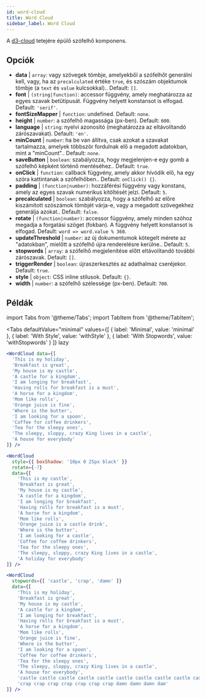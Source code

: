 ```yaml
---
id: word-cloud 
title: Word Cloud
sidebar_label: Word Cloud
---
```


A [d3-cloud](https://github.com/jasondavies/d3-cloud) tetejére épülő szófelhő komponens.

## Opciók

* __data__ | `array`: vagy szövegek tömbje, amelyekből a szófelhőt generálni kell, vagy, ha az `precalculated` értéke `true`, és szószám objektumok tömbje (a `text` és `value` kulcsokkal).. Default: `[]`.
* __font__ | `(string|function)`: accessor függvény, amely meghatározza az egyes szavak betűtípusát. Függvény helyett konstansot is elfogad. Default: `'serif'`.
* __fontSizeMapper__ | `function`: undefined. Default: `none`.
* __height__ | `number`: a szófelhő magassága (px-ben). Default: `600`.
* __language__ | `string`: nyelvi azonosító (meghatározza az eltávolítandó zárószavakat). Default: `'en'`.
* __minCount__ | `number`: ha be van állítva, csak azokat a szavakat tartalmazza, amelyek többször fordulnak elő a megadott adatokban, mint a "minCount".. Default: `none`.
* __saveButton__ | `boolean`: szabályozza, hogy megjelenjen-e egy gomb a szófelhő képként történő mentéséhez.. Default: `true`.
* __onClick__ | `function`: callback függvény, amely akkor hívódik elő, ha egy szóra kattintanak a szófelhőben.. Default: `onClick() {}`.
* __padding__ | `(function|number)`: hozzáférési függvény vagy konstans, amely az egyes szavak numerikus kitöltését jelzi. Default: `5`.
* __precalculated__ | `boolean`: szabályozza, hogy a szófelhő az előre kiszámított szószámok tömbjét várja-e, vagy a megadott szövegekhez generálja azokat.. Default: `false`.
* __rotate__ | `(function|number)`: accessor függvény, amely minden szóhoz megadja a forgatási szöget (fokban). A függvény helyett konstansot is elfogad. Default: `word => word.value % 360`.
* __updateThreshold__ | `number`: az új dokumentumok kötegelt mérete az "adatokban", mielőtt a szófelhő újra renderelésre kerülne.. Default: `5`.
* __stopwords__ | `array`: a szófelhő megjelenítése előtt eltávolítandó további zárószavak. Default: `[]`.
* __triggerRender__ | `boolean`: újraszerkesztés az adathalmaz cseréjekor. Default: `true`.
* __style__ | `object`: CSS inline stílusok. Default: `{}`.
* __width__ | `number`: a szófelhő szélessége (px-ben). Default: `700`.


## Példák

import Tabs from '@theme/Tabs';
import TabItem from '@theme/TabItem';

<Tabs
    defaultValue="minimal"
    values={[
        { label: 'Minimal', value: 'minimal' },
        { label: 'With Style', value: 'withStyle' },
        { label: 'With Stopwords', value: 'withStopwords' }
    ]}
    lazy
>

<TabItem value="minimal">

```jsx live
<WordCloud data={[
  'This is my holiday', 
  'Breakfast is great', 
  'My house is my castle', 
  'A castle for a kingdom', 
  'I am longing for breakfast',
  'Having rolls for breakfast is a must',
  'A horse for a kingdom',
  'Mom like rolls',
  'Orange juice is fine',
  'Where is the butter',
  'I am looking for a spoon',
  'Coffee for coffee drinkers',
  'Tea for the sleepy ones',
  'The sleepy, sloppy, crazy King lives in a castle',
  'A house for everybody'
]} />
```
</TabItem>

<TabItem value="withStyle">

```jsx live
<WordCloud 
  style={{ boxShadow: '10px 0 25px black' }}
  rotate={-7}
  data={[
    'This is my castle', 
    'Breakfast is great', 
    'My house is my castle', 
    'A castle for a kingdom', 
    'I am longing for breakfast',
    'Having rolls for breakfast is a must',
    'A horse for a kingdom',
    'Mom like rolls',
    'Orange juice is a castle drink',
    'Where is the butter',
    'I am looking for a castle',
    'Coffee for coffee drinkers',
    'Tea for the sleepy ones',
    'The sleepy, sloppy, crazy King lives in a castle',
    'A holiday for everybody'
]} />
```
</TabItem>

<TabItem value="withStopwords">

```jsx live
<WordCloud 
  stopwords={[ 'castle', 'crap', 'damn' ]}
  data={[
    'This is my holiday', 
    'Breakfast is great', 
    'My house is my castle', 
    'A castle for a kingdom', 
    'I am longing for breakfast',
    'Having rolls for breakfast is a must',
    'A horse for a kingdom',
    'Mom like rolls',
    'Orange juice is fine',
    'Where is the butter',
    'I am looking for a spoon',
    'Coffee for coffee drinkers',
    'Tea for the sleepy ones',
    'The sleepy, sloppy, crazy King lives in a castle',
    'A house for everybody',
    'castle castle castle castle castle castle castle castle castle castle',
    'crap crap crap crap crap crap crap damn damn damn dam'
]} />
```

</TabItem>

</Tabs>
